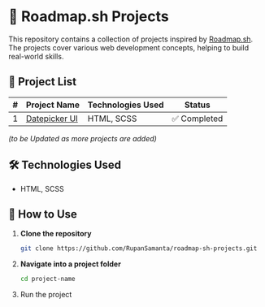 # 🚀 Roadmap.sh Projects  

This repository contains a collection of projects inspired by [Roadmap.sh](https://roadmap.sh/). The projects cover various web development concepts, helping to build real-world skills.  

## 📂 Project List  

| #  | Project Name             | Technologies Used     | Status  |
|----|-------------------------|----------------------|---------|
| 1  | [Datepicker UI](https://github.com/RupanSamanta/roadmap-sh-projects/tree/main/Datepicker%20UI)     | HTML, SCSS      | ✅ Completed |

_(to be Updated as more projects are added)_

## 🛠 Technologies Used  

- HTML, SCSS

## 🚀 How to Use  

1. **Clone the repository**  
   ```sh
   git clone https://github.com/RupanSamanta/roadmap-sh-projects.git
2. **Navigate into a project folder**
   ```sh
   cd project-name
3. Run the project
